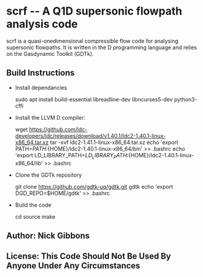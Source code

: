 # scrf -- A Q1D supersonic flowpath analysis code

scrf is a quasi-onedimensional compressible flow code for analysing supersonic flowpaths. It is written in the D programming language and relies on the Gasdynamic Toolkit (GDTk).

## Build Instructions
* Install dependancies

    sudo apt install build-essential libreadline-dev libncurses5-dev python3-cffi

* Install the LLVM D compiler:

    wget https://github.com/ldc-developers/ldc/releases/download/v1.40.1/ldc2-1.40.1-linux-x86_64.tar.xz
    tar -xvf ldc2-1.41.1-linux-x86_64.tar.xz
    echo 'export PATH=${PATH}:${HOME}/ldc2-1.40.1-linux-x86_64/bin' >> .bashrc
    echo 'export LD_LIBRARY_PATH=${LD_LIBRARY_PATH}:${HOME}/ldc2-1.40.1-linux-x86_64/lib' >> .bashrc

* Clone the GDTk repository

     git clone https://github.com/gdtk-uq/gdtk.git gdtk
     echo 'export DGD_REPO=$HOME/gdtk' >> .bashrc

* Build the code

    cd source
    make

## Author: Nick Gibbons

## License: This Code Should Not Be Used By Anyone Under Any Circumstances
